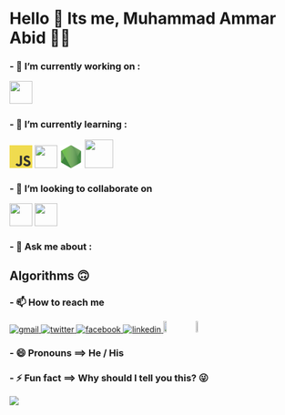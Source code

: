 <h1> Hello 👋 Its me, Muhammad Ammar Abid 👦🏻</h1>  

 <h3>- 🔭 I’m currently working on :</h3> <img width="40px" height="40px" src="https://code.fb.com/wp-content/uploads/2016/05/2000px-Python-logo-notext.svg_.png" style="max-width:100%;">  
 <h3> - 🌱 I’m currently learning : </h3><img width="40px" height="40px" src="https://raw.githubusercontent.com/github/explore/80688e429a7d4ef2fca1e82350fe8e3517d3494d/topics/javascript/javascript.png" alt="javascript" style="max-width:100%;"> <img width="40px" height="40px" src="https://academind.com/static/82471063091d8dd5c25baba64914d893/c1b63/flutter.png" style="max-width:100%;"> <img width="40px" height="40px" src="https://raw.githubusercontent.com/github/explore/fbceb94436312b6dacde68d122a5b9c7d11f9524/topics/nodejs/nodejs.png" alt="nodejs" style="max-width:100%;"> <img width="50px" height="50px" src="https://git-scm.com/images/logos/logomark-orange@2x.png" style="max-width:100%;">

  <h3>- 👯 I’m looking to collaborate on </h3>  <img width="40px" height="40px" src="https://academind.com/static/82471063091d8dd5c25baba64914d893/c1b63/flutter.png" style="max-width:100%;"> <img width="40px" height="40px" src="https://code.fb.com/wp-content/uploads/2016/05/2000px-Python-logo-notext.svg_.png" style="max-width:100%;">  
<h3>  - 💬 Ask me about : </h3> <h2> Algorithms 🙃 </h2>
<h3>  - 📫 How to reach me </h3> <a href="mailto:ammarabid890@gmail.com"> <img alt="gmail" src="https://camo.githubusercontent.com/8e59d6f8d8b35b31eff433c03964ad2dd4484246/68747470733a2f2f696d672e736869656c64732e696f2f62616467652f676d61696c2d2532334431343833362e7376673f267374796c653d666f722d7468652d6261646765266c6f676f3d476d61696c266c6f676f436f6c6f723d7768697465" data-canonical-src="https://img.shields.io/badge/gmail-%23D14836.svg?&amp;style=for-the-badge&amp;logo=Gmail&amp;logoColor=white" style="max-width:100%;">
</a> <a href="https://twitter.com/AmmarAbid92_90" rel="nofollow">
  <img alt="twitter" src="https://camo.githubusercontent.com/f6bc8eba24f0d279574852c1a85f0ade22be62ad/68747470733a2f2f696d672e736869656c64732e696f2f62616467652f747769747465722d2532333144413146322e7376673f267374796c653d666f722d7468652d6261646765266c6f676f3d74776974746572266c6f676f436f6c6f723d7768697465" data-canonical-src="https://img.shields.io/badge/twitter-%231DA1F2.svg?&amp;style=for-the-badge&amp;logo=twitter&amp;logoColor=white" style="max-width:100%;">
</a> <a href="https://www.facebook.com/profile.php?id=100010023240193" rel="nofollow">
  <img alt="facebook" src="https://camo.githubusercontent.com/caecb22b29549422db0d0b74860a5530439a0247/68747470733a2f2f696d672e736869656c64732e696f2f62616467652f66616365626f6f6b2d2532333138373766322e7376673f267374796c653d666f722d7468652d6261646765266c6f676f3d66616365626f6f6b266c6f676f436f6c6f723d7768697465" data-canonical-src="https://img.shields.io/badge/facebook-%231877f2.svg?&amp;style=for-the-badge&amp;logo=facebook&amp;logoColor=white" style="max-width:100%;"> </a> 
  <a href="https://www.linkedin.com/in/ammar-abid-7645951b7/" rel="nofollow">
  <img alt="linkedin" src="https://camo.githubusercontent.com/1dcd5055f954bdffc97262ea35813b55f8af3faf/68747470733a2f2f696d672e736869656c64732e696f2f62616467652f6c696e6b6564696e2d2532333030373742352e7376673f267374796c653d666f722d7468652d6261646765266c6f676f3d6c696e6b6564496e266c6f676f436f6c6f723d7768697465" data-canonical-src="https://img.shields.io/badge/linkedin-%230077B5.svg?&amp;style=for-the-badge&amp;logo=linkedIn&amp;logoColor=white" style="max-width:100%;"> </a> 
  <a href="https://www.instagram.com/ammarabid92_90" rel="nofollow">
 <img width="10.5%" height="6%" src="https://img.shields.io/badge/-Instagram-E4405F"></a>
 <a href="https://www.youtube.com/channel/UCmVTp6pRdetAvz_V0378giQ?view_as=subscriber" rel="nofollow">
  <img width="8.8%" height="4%" src="https://img.shields.io/badge/-Youtube-FF0000"></a>
  

<h3> - 😄 Pronouns ==> He / His </h3>
<h3> - ⚡ Fun fact ==> Why should I tell you this? 😜 </h3> 

<img src="https://github-readme-stats.vercel.app/api?username=Ammar-Abid92&&show_icons=true&title_color=38E0FF&icon_color=bb2acf&text_color=FFFFFF&bg_color=003C47">
